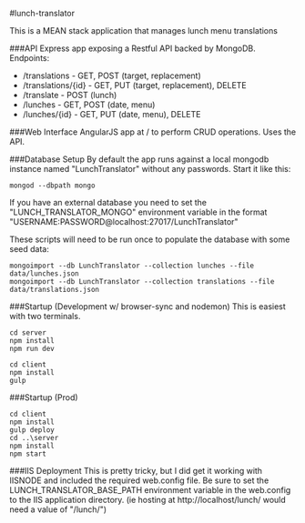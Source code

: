 #lunch-translator

This is a MEAN stack application that manages lunch menu translations

###API
Express app exposing a Restful API backed by MongoDB. Endpoints:
* /translations - GET, POST (target, replacement)
* /translations/{id} -  GET, PUT (target, replacement), DELETE
* /translate - POST (lunch)
* /lunches - GET, POST (date, menu)
* /lunches/{id} - GET, PUT (date, menu), DELETE

###Web Interface
AngularJS app at / to perform CRUD operations. Uses the API.

###Database Setup
By default the app runs against a local mongodb instance named "LunchTranslator" without any passwords. Start it like this:

```
mongod --dbpath mongo
```

If you have an external database you need to set the "LUNCH_TRANSLATOR_MONGO" environment variable in the format "USERNAME:PASSWORD@localhost:27017/LunchTranslator"

These scripts will need to be run once to populate the database with some seed data:

```
mongoimport --db LunchTranslator --collection lunches --file data/lunches.json
mongoimport --db LunchTranslator --collection translations --file data/translations.json
```

###Startup (Development w/ browser-sync and nodemon)
This is easiest with two terminals.

```
cd server
npm install
npm run dev
```

```
cd client
npm install
gulp
```

###Startup (Prod)

```
cd client
npm install
gulp deploy
cd ..\server
npm install
npm start
```

###IIS Deployment
This is pretty tricky, but I did get it working with IISNODE and included the required web.config file. Be sure to set the LUNCH_TRANSLATOR_BASE_PATH environment variable in the web.config to the IIS application directory.
(ie hosting at http://localhost/lunch/ would need a value of "/lunch/") 
